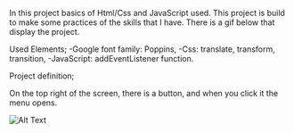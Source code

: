 In this project basics of Html/Css and JavaScript used. This project is build to make some practices of the skills that I have. There is a gif below that display the project.

Used Elements;
-Google font family: Poppins,
-Css: translate, transform, transition,
-JavaScript: addEventListener function.

Project definition;

On the top right of the screen, there is a button, and when you click it the menu opens.

![Alt Text](https://media.giphy.com/media/raBUDmljNwEqlUo7VU/giphy.gif)
